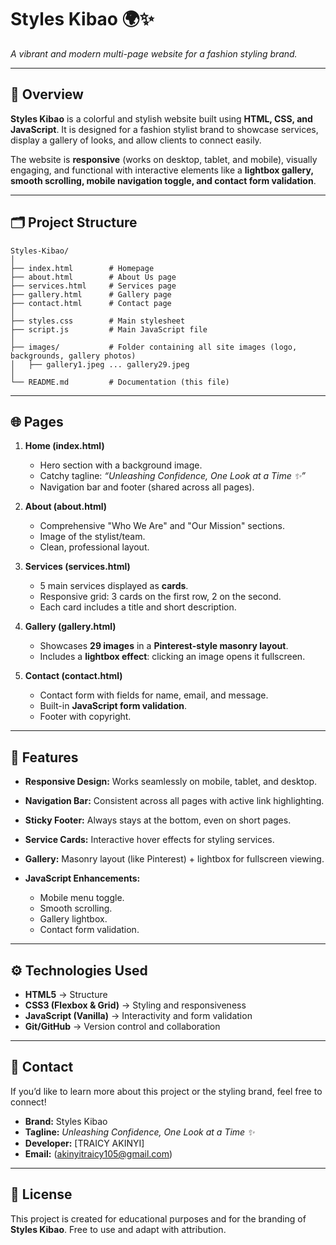 # Styles Kibao 🌍✨

*A vibrant and modern multi-page website for a fashion styling brand.*

---

## 📌 Overview

**Styles Kibao** is a colorful and stylish website built using **HTML, CSS, and JavaScript**. It is designed for a fashion stylist brand to showcase services, display a gallery of looks, and allow clients to connect easily.

The website is **responsive** (works on desktop, tablet, and mobile), visually engaging, and functional with interactive elements like a **lightbox gallery, smooth scrolling, mobile navigation toggle, and contact form validation**.

---

## 🗂️ Project Structure

```
Styles-Kibao/
│
├── index.html        # Homepage
├── about.html        # About Us page
├── services.html     # Services page
├── gallery.html      # Gallery page
├── contact.html      # Contact page
│
├── styles.css        # Main stylesheet
├── script.js         # Main JavaScript file
│
├── images/           # Folder containing all site images (logo, backgrounds, gallery photos)
│   ├── gallery1.jpeg ... gallery29.jpeg
│
└── README.md         # Documentation (this file)
```

---

## 🌐 Pages

1. **Home (index.html)**

   * Hero section with a background image.
   * Catchy tagline: *“Unleashing Confidence, One Look at a Time ✨”*
   * Navigation bar and footer (shared across all pages).

2. **About (about.html)**

   * Comprehensive "Who We Are" and "Our Mission" sections.
   * Image of the stylist/team.
   * Clean, professional layout.

3. **Services (services.html)**

   * 5 main services displayed as **cards**.
   * Responsive grid: 3 cards on the first row, 2 on the second.
   * Each card includes a title and short description.

4. **Gallery (gallery.html)**

   * Showcases **29 images** in a **Pinterest-style masonry layout**.
   * Includes a **lightbox effect**: clicking an image opens it fullscreen.

5. **Contact (contact.html)**

   * Contact form with fields for name, email, and message.
   * Built-in **JavaScript form validation**.
   * Footer with copyright.

---

## 🎨 Features

* **Responsive Design:** Works seamlessly on mobile, tablet, and desktop.
* **Navigation Bar:** Consistent across all pages with active link highlighting.
* **Sticky Footer:** Always stays at the bottom, even on short pages.
* **Service Cards:** Interactive hover effects for styling services.
* **Gallery:** Masonry layout (like Pinterest) + lightbox for fullscreen viewing.
* **JavaScript Enhancements:**

  * Mobile menu toggle.
  * Smooth scrolling.
  * Gallery lightbox.
  * Contact form validation.

---

## ⚙️ Technologies Used

* **HTML5** → Structure
* **CSS3 (Flexbox & Grid)** → Styling and responsiveness
* **JavaScript (Vanilla)** → Interactivity and form validation
* **Git/GitHub** → Version control and collaboration

---

## 📧 Contact

If you’d like to learn more about this project or the styling brand, feel free to connect!

* **Brand:** Styles Kibao
* **Tagline:** *Unleashing Confidence, One Look at a Time ✨*
* **Developer:** \[TRAICY AKINYI]
* **Email:** (akinyitraicy105@gmail.com)

---

## 📄 License

This project is created for educational purposes and for the branding of **Styles Kibao**. Free to use and adapt with attribution.
